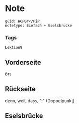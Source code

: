 # Note
```
guid: H6@Sr</PiP
notetype: Einfach + Eselsbrücke
```

### Tags
```
Lektion9
```

## Vorderseite
ὅτι

## Rückseite
denn, weil, dass, ":" (Doppelpunkt)

## Eselsbrücke

